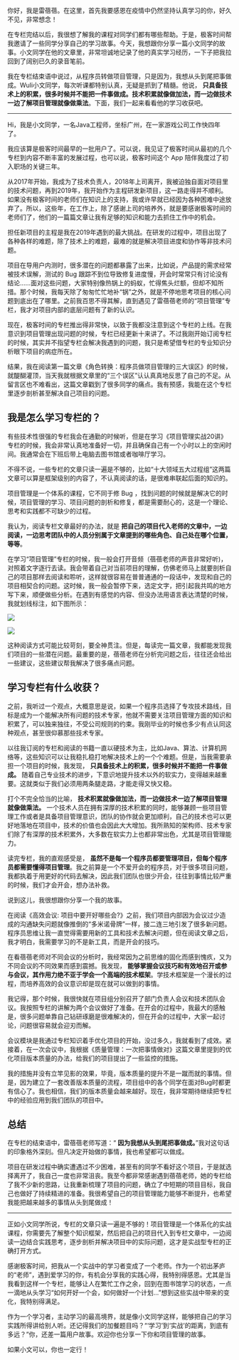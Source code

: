 你好，我是雷蓓蓓。在这里，首先我要感恩在疫情中仍然坚持认真学习的你，好久不见，非常想念！

在专栏完结以后，我很想了解我的课程对同学们都有哪些帮助。于是，极客时间帮我邀请了一些同学分享自己的学习故事。今天，我想跟你分享一篇小文同学的故事。小文同学在他的文章里，非常坦诚地记录了他的真实学习经历，一下子把我拉回到了阔别已久的录音笔前。

我在专栏结束语中说过，从程序员转做项目管理，只是因为，我想从头到尾把事做成。Wuli小文同学，每次听课都特别认真，无疑是抓到了精髓。他说， **只具备技术上的积累，很多时候并不能把一件事做成。技术积累就像做加法，而一边做技术一边了解项目管理就像做乘法**。下面，我们一起来看看他的学习收获吧。

* * *

Hi，我是小文同学，一名Java工程师，坐标广州，在一家游戏公司工作快四年了。

我应该算是极客时间最早的一批用户了。可以说，我见证了极客时间从最初的几个专栏到内容不断丰富的发展过程，也可以说，极客时间这个 App 陪伴我度过了初入职场的关键三年。

从2017年开始，我成为了技术负责人，2018年上司离开，我被迫独自面对项目里的技术问题，再到2019年，我开始作为主程研发新项目，这一路走得并不顺利。如果没有极客时间的老师们在知识上的支持，我或许早就已经因为各种困难中途放弃了。所以，这些年，在工作上，除了感谢上司的培养外，就是要感谢极客时间的老师们了，他们的一篇篇文章让我有足够的知识和能力去抓住工作中的机会。

担任新项目的主程是我在2019年遇到的最大挑战。在研发的过程中，项目出现了各种各样的难题，除了技术上的难题，最难的就是解决项目进度和协作等非技术问题。

项目在导用户内测时，很多潜在的问题都暴露了出来，比如说，产品提的需求经常被技术误解，测试的 Bug 跟踪不到位导致修复进度慢，开会时常常只有讨论没有结论……面对这些问题，大家特别像热锅上的蚂蚁，忙得焦头烂额，但却不知所措。那个时候，我每天除了匆匆忙忙地补“锅”之外，就是不停地思考项目的核心问题到底出在了哪里。之前我百思不得其解，直到遇见了雷蓓蓓老师的“项目管理”专栏，我才对项目内部的底层问题有了新的认识。

现在，极客时间的专栏推出得非常快，以致于我都没注意到这个专栏的上线。在我意识到项目管理出现问题的时候，专栏已经更新十来讲了。不过我刚开始订阅专栏的时候，其实并不指望专栏会解决我遇到的问题，我只是希望借专栏的专业知识分析眼下项目的病症所在。

结果，我在阅读第一篇文章《角色转换：程序员做项目管理的三大误区》的时候，就醍醐灌顶，当天我就根据文章里的“三个误区”认认真真地反思了自己的不足。从留言区也不难看出，这篇文章戳到了很多同学的痛点。我有预感，我能在这个专栏里逐步剖析甚至解决自己项目的问题。

## 我是怎么学习专栏的？

有些技术性很强的专栏我会在通勤的时候听，但是在学习《项目管理实战20讲》专栏的时候，我会非常认真地准备好一切，并且确保自己有一个小时以上的空闲时间。我通常会在下班后带上电脑去图书馆或者咖啡厅学习。

不得不说，一些专栏的文章只读一遍是不够的，比如“十大领域五大过程组”这两篇文章可以算是框架级别的内容了，不认真阅读的话，是很难串联起后面的知识的。

项目管理是一个体系的课程，它不同于修 Bug ，找到问题的时候就是解决它的时候，项目管理的学习、项目问题的剖析和修复，都是需要耐心的，这是一个理论、思考和实践都不可缺少的过程。

我认为，阅读专栏文章最好的办法，就是 **把自己的项目代入老师的文章中，一边阅读，一边思考团队中的人员分别属于文章提到的哪些角色、自己处在哪个位置，等等**。

在学习“项目管理”专栏的时候，我一般会打开音频（蓓蓓老师的声音非常好听)，对照着文字逐行去读。我会带着自己对当前项目的理解，仿佛老师马上就要剖析自己的项目那样去阅读和聆听，这样就很容易在普普通通的一段话中，发现和自己的项目相契合的问题。这时候，我一般会暂停下来，选定文字，把引起我共鸣的地方写下来，顺便做些分析。在遇到有感觉的内容、但没办法用语言表达清楚的时候，我就划线标注，如下图所示：

![](https://static001.geekbang.org/resource/image/f2/f4/f2ad2ca0df754ed13c53b3cfefe280f4.png?wh=703*432)

![](https://static001.geekbang.org/resource/image/5f/56/5f6aa62cc305eb384c8663f128243656.png?wh=692*133)

这种阅读方式可能比较苛刻，要全神贯注。但是，每读完一篇文章，我都能发现我们项目的一些潜在问题。最重要的是，蓓蓓老师在分析完问题之后，往往还会给出一些建议，这些建议帮我解决了很多痛点问题。

## 学习专栏有什么收获？

之前，我听过一个观点，大概意思是说，如果一个程序员选择了专攻技术路线，目标是成为一个能解决所有问题的技术专家，他就不需要关注项目管理方面的知识和积累了，可以独来独往，不受公司规则的约束。我刚毕业的时候也多少有点认同这种观点，甚至很仰慕那些技术专家。

以往我订阅的专栏和阅读的书籍一直以硬技术为主，比如Java、算法、计算机网络等，这些知识可以让我稳扎稳打地解决技术上的一个个难题。但是，当我需要承担一个项目的时候，我发现， **只具备技术上的积累，很多时候并不能把一件事做成。** 随着自己专业技术的进步，下意识地提升技术以外的软实力，变得越来越重要。这就类似于我们必须用两条腿走路，才能走得又快又稳。

打个不完全恰当的比喻， **技术积累就像做加法，而一边做技术一边了解项目管理就像做乘法。** 一个技术人员在拥有深厚的技术积累的同时，能够兼顾一些项目管理工作或者是具备项目管理意识，团队的协作就会更加顺利，自己的技术也可以更好地落地在项目中，技术的价值也会因此大大增加。我所熟知的架构师、技术专家们除了有深厚的技术积累外，大多数在软实力上也都非常出色，尤其是项目管理能力。

读完专栏，我的直观感受是， **虽然不是每一个程序员都要管理项目，但每个程序员都需要懂得项目管理**。我之前算是一个不爱开会的程序员，对于很多项目问题，我都执着于用更好的代码去解决，因此我们团队也很少开会，往往到事情比较严重的时候，我们才会开会，想办法补救。

说到这儿，我很想跟你分享一个我的故事。

在阅读《高效会议: 项目中要开好哪些会?》之前，我们项目内部因为会议过少造成的沟通缺失问题就像推倒的“多米诺骨牌”一样，接二连三地引发了很多新问题。程序员思维让我一直觉得需要用新的工具和技术去解决问题，但在阅读文章之后，我才明白，我需要学习的不是新工具，而是开会的技巧。

在看蓓蓓老师对不同会议的分析时，我经常因为之前思维的固化而感到愧疚，又为不同会议的不同效果而感到震撼。我发现， **能够掌握会议技巧和有效地召开或参与会议，其作用力绝不亚于学会一个高端的技术框架**。学技术框架是一个漫长的过程，而培养高效的会议意识却是现在就可以做到的事情。

我记得，那个时候，我很快就在项目组分别召开了部门负责人会议和技术团队会议。我按照专栏的讲解为两个会议做好了准备。在开会的过程中，我最大的感触是，很多问题单靠自己钻研琢磨是很难解决的，但在开会的过程中，大家一起讨论，问题很容易就会迎刃而解。

会议模块是我通过专栏知识着手优化项目的开始，没过多久，我就看到了成效。紧接着，在一次会议中，我根据《质量管理：一次把事情做对》这篇文章里提到的优化项目版本质量的办法，给我们的项目提出了一些监控的措施。

我的措施并没有立竿见影的效果，毕竟，版本质量的提升不是一蹴而就的事情。但是，因为建立了一套改善版本质量的流程，项目组中的各个同学在面对Bug时都更有信心了。我也相信，我们的版本质量会越来越好。现在，我非常期待继续把专栏中的经验应用到我们团队的项目中。

## 总结

在专栏的结束语中，雷蓓蓓老师写道：“ **因为我想从头到尾把事做成。**”我对这句话的印象格外深刻。但凡决定开始做的事情，我也希望都可以做成。

项目在研发过程中确实遭遇过不少困难，甚至有的同学不看好这个项目，于是就选择离开了，我自己一度也非常沮丧。我至今都非常感谢遇到蓓蓓老师，她的专栏给了我不少新的思路，让我重新梳理了项目的问题，确立了中短期的项目目标，我自己也做好了持续精进的准备。我很希望自己的项目管理能力能够不断提升，也希望我能把越来越多的事情从头到尾做成！

* * *

正如小文同学所说，专栏的文章只读一遍是不够的！项目管理是一个体系化的实战课程，你需要先了解整个知识框架，然后把自己的项目代入到专栏文章中，一边阅读一边结合实践思考，逐步剖析并解决项目中的实际问题，这才是实战型专栏的正确打开方式。

感谢极客时间，把我从一个实战中的学习者变成了一个老师。作为一个初出茅庐的“老师”，遇到爱学习的你，有机会分享我的实践心得，我特别得感恩。尤其是当我看到这样一个专栏，能够让人在繁忙工作之余，回到在图书馆学习的状态，一点一滴地从头学习“如何开好一个会，如何做好一个计划…”想到这些实战中带来的变化，我特别得满足。

作为一个学习者，主动学习的最高境界，就是像小文同学这样，能够把自己的学习实践所得讲给别人听。还记得我们的加餐题目吗？“‘学习’到‘实战’的距离，到底有多远？”你，还差一篇用户故事。欢迎你也分享一下你和项目管理的故事。

如果小文可以，你也一定行！